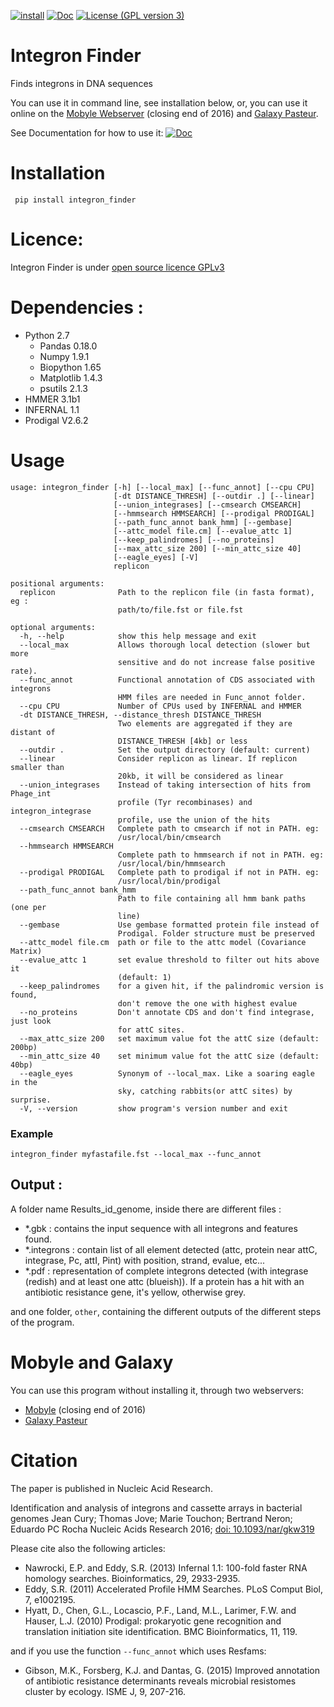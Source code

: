 [![install](https://img.shields.io/github/downloads/gem-pasteur/Integron_finder/total.svg)](https://github.com/gem-pasteur/Integron_Finder/releases/latest) [![Doc](https://readthedocs.org/projects/integronfinder/badge/?version=latest)](https://integronfinder.readthedocs.io/en/latest) [![License (GPL version 3)](https://img.shields.io/badge/license-GNU%20GPL%20version%203-blue.svg?style=flat-square)](https://opensource.org/licenses/GPL-3.0)
  
Integron Finder
===============

Finds integrons in DNA sequences

You can use it in command line, see installation below, or, you can use it online on the [Mobyle Webserver](http://mobyle.pasteur.fr/cgi-bin/portal.py#forms::integron_finder) (closing end of 2016) and [Galaxy Pasteur](https://galaxy.pasteur.fr/root?tool_id=toolshed.pasteur.fr%2Frepos%2Fkhillion%2Fintegron_finder%2Fintegron_finder%2F1.5.1).

See Documentation for how to use it: [![Doc](https://readthedocs.org/projects/integronfinder/badge/?version=latest)](https://integronfinder.readthedocs.io/en/latest)

# Installation

     pip install integron_finder

# Licence:

Integron Finder is under [open source licence GPLv3](https://opensource.org/licenses/GPL-3.0)

# Dependencies :

- Python 2.7
   - Pandas 0.18.0
   - Numpy 1.9.1
   - Biopython 1.65
   - Matplotlib 1.4.3
   - psutils 2.1.3
- HMMER 3.1b1
- INFERNAL 1.1
- Prodigal V2.6.2

# Usage

```
usage: integron_finder [-h] [--local_max] [--func_annot] [--cpu CPU]
                       [-dt DISTANCE_THRESH] [--outdir .] [--linear]
                       [--union_integrases] [--cmsearch CMSEARCH]
                       [--hmmsearch HMMSEARCH] [--prodigal PRODIGAL]
                       [--path_func_annot bank_hmm] [--gembase]
                       [--attc_model file.cm] [--evalue_attc 1]
                       [--keep_palindromes] [--no_proteins]
                       [--max_attc_size 200] [--min_attc_size 40]
                       [--eagle_eyes] [-V]
                       replicon

positional arguments:
  replicon              Path to the replicon file (in fasta format), eg :
                        path/to/file.fst or file.fst

optional arguments:
  -h, --help            show this help message and exit
  --local_max           Allows thorough local detection (slower but more
                        sensitive and do not increase false positive rate).
  --func_annot          Functional annotation of CDS associated with integrons
                        HMM files are needed in Func_annot folder.
  --cpu CPU             Number of CPUs used by INFERNAL and HMMER
  -dt DISTANCE_THRESH, --distance_thresh DISTANCE_THRESH
                        Two elements are aggregated if they are distant of
                        DISTANCE_THRESH [4kb] or less
  --outdir .            Set the output directory (default: current)
  --linear              Consider replicon as linear. If replicon smaller than
                        20kb, it will be considered as linear
  --union_integrases    Instead of taking intersection of hits from Phage_int
                        profile (Tyr recombinases) and integron_integrase
                        profile, use the union of the hits
  --cmsearch CMSEARCH   Complete path to cmsearch if not in PATH. eg:
                        /usr/local/bin/cmsearch
  --hmmsearch HMMSEARCH
                        Complete path to hmmsearch if not in PATH. eg:
                        /usr/local/bin/hmmsearch
  --prodigal PRODIGAL   Complete path to prodigal if not in PATH. eg:
                        /usr/local/bin/prodigal
  --path_func_annot bank_hmm
                        Path to file containing all hmm bank paths (one per
                        line)
  --gembase             Use gembase formatted protein file instead of
                        Prodigal. Folder structure must be preserved
  --attc_model file.cm  path or file to the attc model (Covariance Matrix)
  --evalue_attc 1       set evalue threshold to filter out hits above it
                        (default: 1)
  --keep_palindromes    for a given hit, if the palindromic version is found,
                        don't remove the one with highest evalue
  --no_proteins         Don't annotate CDS and don't find integrase, just look
                        for attC sites.
  --max_attc_size 200   set maximum value fot the attC size (default: 200bp)
  --min_attc_size 40    set minimum value fot the attC size (default: 40bp)
  --eagle_eyes          Synonym of --local_max. Like a soaring eagle in the
                        sky, catching rabbits(or attC sites) by surprise.
  -V, --version         show program's version number and exit

```


### Example

    integron_finder myfastafile.fst --local_max --func_annot

## Output :

A folder name Results\_id\_genome, inside there are different files :

- *.gbk : contains the input sequence with all integrons and features found.
- *.integrons : contain list of all element detected (attc, protein near attC, integrase, Pc, attI, Pint) with position, strand, evalue, etc...
- *.pdf : representation of complete integrons detected (with integrase (redish) and at least one attc (blueish)). If a protein has a hit with an antibiotic resistance gene, it's yellow, otherwise grey.

 and one folder, `other`, containing the different outputs of the different steps of the program.

 # Mobyle and Galaxy

You can use this program without installing it, through two webservers:

* [Mobyle](http://mobyle.pasteur.fr/cgi-bin/portal.py#forms::integron_finder) (closing end of 2016)
* [Galaxy Pasteur](https://galaxy.pasteur.fr/root?tool_id=toolshed.pasteur.fr%2Frepos%2Fkhillion%2Fintegron_finder%2Fintegron_finder%2F1.5.1)

# Citation

 The paper is published in Nucleic Acid Research.

Identification and analysis of integrons and cassette arrays in bacterial genomes
Jean Cury; Thomas Jove; Marie Touchon; Bertrand Neron; Eduardo PC Rocha
Nucleic Acids Research 2016; [doi: 10.1093/nar/gkw319](http://nar.oxfordjournals.org/cgi/content/full/gkw319)

 Please cite also the following articles:

 - Nawrocki, E.P. and Eddy, S.R. (2013) Infernal 1.1: 100-fold faster RNA homology searches. Bioinformatics, 29, 2933-2935.
 - Eddy, S.R. (2011) Accelerated Profile HMM Searches. PLoS Comput Biol, 7, e1002195.
 - Hyatt, D., Chen, G.L., Locascio, P.F., Land, M.L., Larimer, F.W. and Hauser, L.J. (2010) Prodigal: prokaryotic gene recognition and translation initiation site identification. BMC Bioinformatics, 11, 119.

 and if you use the function `--func_annot` which uses Resfams:

 - Gibson, M.K., Forsberg, K.J. and Dantas, G. (2015) Improved annotation of antibiotic resistance determinants reveals microbial resistomes cluster by ecology. ISME J, 9, 207-216.

